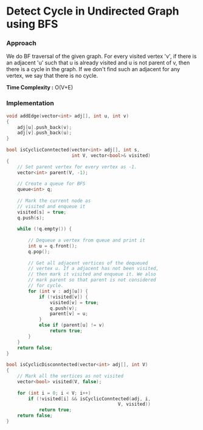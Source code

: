 # Detect Cycle in Undirected Graph using BFS

### Approach

We do BF traversal of the given graph. For every visited vertex 'v', if there is an adjacent 'u' such that u is already visited and u is not parent of v, then there is a cycle in the graph. If we don't find such an adjacent for any vertex, we say that there is no cycle.

**Time Complexity :** O\(V+E\)

### Implementation

```cpp
void addEdge(vector<int> adj[], int u, int v)
{
    adj[u].push_back(v);
    adj[v].push_back(u);
}
 
bool isCyclicConntected(vector<int> adj[], int s,
                        int V, vector<bool>& visited)
{
    // Set parent vertex for every vertex as -1.
    vector<int> parent(V, -1);
 
    // Create a queue for BFS
    queue<int> q;
 
    // Mark the current node as
    // visited and enqueue it
    visited[s] = true;
    q.push(s);
 
    while (!q.empty()) {
 
        // Dequeue a vertex from queue and print it
        int u = q.front();
        q.pop();
 
        // Get all adjacent vertices of the dequeued
        // vertex u. If a adjacent has not been visited,
        // then mark it visited and enqueue it. We also
        // mark parent so that parent is not considered
        // for cycle.
        for (int v : adj[u]) {
            if (!visited[v]) {
                visited[v] = true;
                q.push(v);
                parent[v] = u;
            }
            else if (parent[u] != v)
                return true;
        }
    }
    return false;
}
 
bool isCyclicDisconntected(vector<int> adj[], int V)
{
    // Mark all the vertices as not visited
    vector<bool> visited(V, false);
 
    for (int i = 0; i < V; i++)
        if (!visited[i] && isCyclicConntected(adj, i,
                                         V, visited))
            return true;
    return false;
}
```


